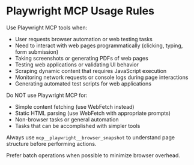 # Playwright MCP Usage Rules

Use Playwright MCP tools when:
- User requests browser automation or web testing tasks
- Need to interact with web pages programmatically (clicking, typing, form submission)
- Taking screenshots or generating PDFs of web pages
- Testing web applications or validating UI behavior
- Scraping dynamic content that requires JavaScript execution
- Monitoring network requests or console logs during page interactions
- Generating automated test scripts for web applications

Do NOT use Playwright MCP for:
- Simple content fetching (use WebFetch instead)
- Static HTML parsing (use WebFetch with appropriate prompts)
- Non-browser tasks or general automation
- Tasks that can be accomplished with simpler tools

Always use `mcp__playwright__browser_snapshot` to understand page structure before performing actions.

Prefer batch operations when possible to minimize browser overhead.